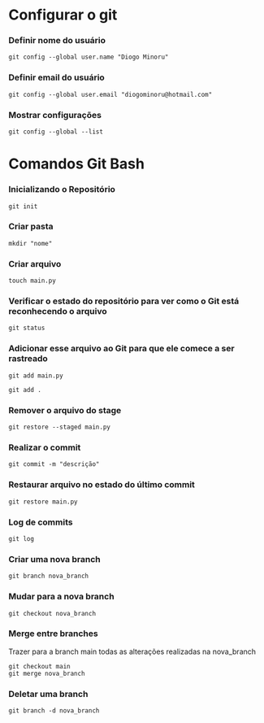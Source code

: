 # Configurar o git
### Definir nome do usuário
```
git config --global user.name "Diogo Minoru"
```
### Definir email do usuário
```
git config --global user.email "diogominoru@hotmail.com"
```

### Mostrar configurações
```
git config --global --list
```

# Comandos Git Bash

### Inicializando o Repositório
```
git init
```

### Criar pasta
```
mkdir "nome"
```

### Criar arquivo
```
touch main.py
```

### Verificar o estado do repositório para ver como o Git está reconhecendo o arquivo
```
git status
```

### Adicionar esse arquivo ao Git para que ele comece a ser rastreado
```
git add main.py

git add .
```
### Remover o arquivo do stage
```
git restore --staged main.py
```

### Realizar o commit
```
git commit -m "descrição"
```

### Restaurar arquivo no estado do último commit
```
git restore main.py
```

### Log de commits
```
git log
```

### Criar uma nova branch
```
git branch nova_branch
```

### Mudar para a nova branch
```
git checkout nova_branch
```

### Merge entre branches
Trazer para a branch main todas as alterações realizadas na nova_branch
```
git checkout main
git merge nova_branch
```

### Deletar uma branch
```
git branch -d nova_branch
```